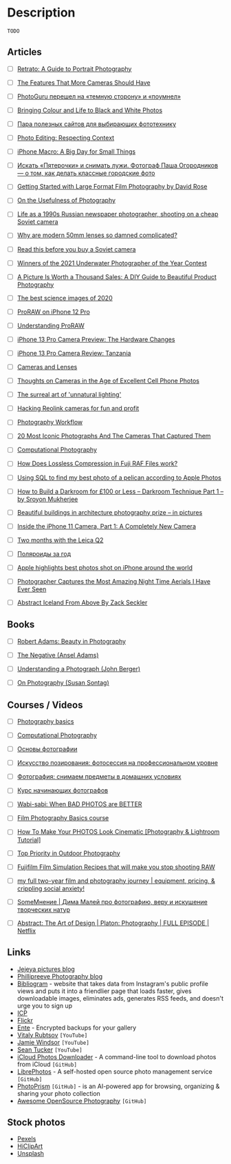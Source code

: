 # Description

`TODO`


## Articles

- [ ] [Retrato: A Guide to Portrait Photography](https://gitpuller.gumroad.com/l/retratobook)
- [ ] [The Features That More Cameras Should Have](https://photographylife.com/features-more-cameras-need)
- [ ] [PhotoGuru перешел на «темную сторону» и «поумнел»](https://habr.com/ru/post/446538/)
- [ ] [Bringing Colour and Life to Black and White Photos](https://blog.skz.dev/bringing-colour-and-life-to-black-and-white-photos)
- [ ] [Пара полезных сайтов для выбирающих фототехнику](https://habr.com/ru/post/112916/)
- [ ] [Photo Editing: Respecting Context](https://simonsarris.substack.com/p/photo-editing-respecting-context)
- [ ] [iPhone Macro: A Big Day for Small Things](https://lux.camera/iphone-macro-camera-a-big-day-for-small-things/)
- [ ] [Искать «Пятерочки» и снимать лужи. Фотограф Паша Огородников — о том, как делать классные городские фото](https://perito-burrito.com/posts/iskat-pyaterochki-i-snimat-luzhi-fotograf-pasha-ogorodnikov-o-tom-kak-delat-klassnye-gorodskie-foto)
- [ ] [Getting Started with Large Format Film Photography by David Rose](https://shootitwithfilm.com/getting-started-with-large-format-film-photography/)
- [ ] [On the Usefulness of Photography](https://simonsarris.substack.com/p/on-the-usefulness-of-photography)
- [ ] [Life as a 1990s Russian newspaper photographer, shooting on a cheap Soviet camera](https://kosmofoto.com/2021/03/life-as-a-1990s-russian-newspaper-photographer-shooting-on-a-zenit-e/)
- [ ] [Why are modern 50mm lenses so damned complicated?](https://www.dpreview.com/opinion/9236543269/why-are-modern-50mm-lenses-so-damned-complicated)
- [ ] [Read this before you buy a Soviet camera](https://kosmofoto.com/2021/01/read-this-before-you-buy-a-soviet-camera/)
- [ ] [Winners of the 2021 Underwater Photographer of the Year Contest](https://www.theatlantic.com/photo/2021/02/winners-2021-underwater-photographer-year-contest/617963/)
- [ ] [A Picture Is Worth a Thousand Sales: A DIY Guide to Beautiful Product Photography](https://www.shopify.ca/blog/12206313-the-ultimate-diy-guide-to-beautiful-product-photography)
- [ ] [The best science images of 2020](https://www.nature.com/immersive/d41586-020-03436-5/index.html)
- [ ] [ProRAW on iPhone 12 Pro](https://austinmann.com/trek/iphone-proraw)
- [ ] [Understanding ProRAW](https://lux.camera/understanding-proraw/)
- [ ] [iPhone 13 Pro Camera Preview: The Hardware Changes](https://lux.camera/iphone-13-pro-camera-preview-the-hardware-changes/)
- [ ] [iPhone 13 Pro Camera Review: Tanzania](https://austinmann.com/trek/iphone-13-pro-camera-review-tanzania)
- [ ] [Cameras and Lenses](https://ciechanow.ski/cameras-and-lenses/)
- [ ] [Thoughts on Cameras in the Age of Excellent Cell Phone Photos](https://whatever.scalzi.com/2020/05/05/thoughts-on-cameras-in-the-age-of-excellent-cell-phone-photos/)
- [ ] [The surreal art of 'unnatural lighting'](https://www.nationalgeographic.com/magazine/article/the-surreal-art-of-unnatural-lighting)
- [ ] [Hacking Reolink cameras for fun and profit](https://www.thirtythreeforty.net/posts/2020/05/hacking-reolink-cameras-for-fun-and-profit/)
- [ ] [Photography Workflow](https://simonsarris.substack.com/p/photography-workflow)
- [ ] [20 Most Iconic Photographs And The Cameras That Captured Them](https://themindcircle.com/iconic-photographs/)
- [ ] [Computational Photography](https://vas3k.com/blog/computational_photography/)
- [ ] [How Does Lossless Compression in Fuji RAF Files work?](https://capnfabs.net/posts/fuji-raf-compression-algorithm/)
- [ ] [Using SQL to find my best photo of a pelican according to Apple Photos](https://simonwillison.net/2020/May/21/dogsheep-photos/)
- [ ] [How to Build a Darkroom for £100 or Less – Darkroom Technique Part 1 – by Sroyon Mukherjee](https://www.35mmc.com/06/04/2020/darkroom-technique-part-1-how-to-build-a-darkroom-for-100-or-less-by-sroyon-mukherjee/)
- [ ] [Beautiful buildings in architecture photography prize – in pictures](https://www.theguardian.com/artanddesign/gallery/2020/jan/28/beautiful-buildings-in-architecture-photography-prize-in-pictures)
- [ ] [Inside the iPhone 11 Camera, Part 1: A Completely New Camera](https://lux.camera/inside-the-iphone-11-camera-part-1-a-completely-new-camera/)
- [ ] [Two months with the Leica Q2](https://photos.mrfrisby.com/two-months-with-the-leica-q2)
- [ ] [Поляроиды за год](http://sergeykorol.ru/blog/polaroids/)
- [ ] [Apple highlights best photos shot on iPhone around the world](https://www.apple.com/newsroom/2019/02/apple-highlights-best-photos-shot-on-iphone-around-the-world/)
- [ ] [Photographer Captures the Most Amazing Night Time Aerials I Have Ever Seen](https://themindcircle.com/night-time-aerial-photographs/)
- [ ] [Abstract Iceland From Above By Zack Seckler](https://www.ignant.com/2016/02/01/abstract-iceland-from-above-by-zack-seckler/)


## Books

- [ ] [Robert Adams: Beauty in Photography](https://aperture.org/books/beauty-in-photography/)
- [ ] [The Negative (Ansel Adams)](https://www.amazon.com/dp/B00OX8B9IM/ref=cm_sw_em_r_mt_dp_PXJN6V5V809HHSW16XNE)
- [ ] [Understanding a Photograph (John Berger)](https://www.amazon.com/dp/1597112569/ref=cm_sw_em_r_mt_dp_FGV3PE6RH4A8YRE62P7Y)
- [ ] [On Photography (Susan Sontag)](https://www.amazon.com/dp/0374226261/ref=cm_sw_em_r_mt_dp_XQZ6HGFBPCAY7RCDC477)


## Courses / Videos

- [ ] [Photography basics](https://www.coursera.org/specializations/photography-basics)
- [ ] [Computational Photography](https://www.udacity.com/course/computational-photography--ud955)
- [ ] [Основы фотографии](https://www.coursera.org/learn/photo)
- [ ] [Искусство позирования: фотосессия на профессиональном уровне](https://www.udemy.com/course/posing-art/)
- [ ] [Фотография: снимаем предметы в домашних условиях](https://www.udemy.com/course/easyobjectphotography/)
- [ ] [Курс начинающих фотографов](https://www.udemy.com/course/baeveducation/)
- [ ] [Wabi-sabi: When BAD PHOTOS are BETTER](https://youtu.be/gyCumQ78ZoI)
- [ ] [Film Photography Basics course](https://www.anetehiie.com/film-photography-basics-course)
- [ ] [How To Make Your PHOTOS Look Cinematic [Photography & Lightroom Tutorial]](https://youtu.be/3JcneOqr8uI)
- [ ] [Top Priority in Outdoor Photography](https://youtu.be/ucKnru5dx88)
- [ ] [Fujifilm Film Simulation Recipes that will make you stop shooting RAW](https://youtu.be/b1BOnOfSNPU)
- [ ] [my full two-year film and photography journey | equipment, pricing, & crippling social anxiety!](https://youtu.be/iPV56hBnv4w)
- [ ] [SomeМнение | Дима Малей про фотографию, веру и искушение творческих натур](https://youtu.be/fDeq422sXJc)
- [ ] [Abstract: The Art of Design | Platon: Photography | FULL EPISODE | Netflix](https://youtu.be/BDpqt-haLLM)


## Links

- [Jejeya pictures blog](https://jejeya.pictures/blog)
- [Phillipreeve Photography blog](https://phillipreeve.net/blog/photography/)
- [Bibliogram](https://bibliogram.art/) - website that takes data from Instagram's public profile views and puts it into a friendlier page that loads faster, gives downloadable images, eliminates ads, generates RSS feeds, and doesn't urge you to sign up
- [ICP](https://www.icp.org/school)
- [Flickr](https://www.flickr.org/)
- [Ente](https://ente.io/) - Encrypted backups for your gallery
- [Vitaly Rubtsov](https://www.youtube.com/channel/UCUHeg2C_KSLJ3IZmyOcsr2w) `[YouTube]`
- [Jamie Windsor](https://www.youtube.com/jamiewindsor) `[YouTube]`
- [Sean Tucker](https://www.youtube.com/user/seantuckermerge) `[YouTube]`
- [iCloud Photos Downloader](https://github.com/icloud-photos-downloader/icloud_photos_downloader) - A command-line tool to download photos from iCloud `[GitHub]`
- [LibrePhotos](https://github.com/LibrePhotos/librephotos) - A self-hosted open source photo management service `[GitHub]`
- [PhotoPrism](https://github.com/photoprism/photoprism) `[GitHub]` - is an AI-powered app for browsing, organizing & sharing your photo collection
- [Awesome OpenSource Photography](https://github.com/ibaaj/awesome-OpenSourcePhotography) `[GitHub]`


## Stock photos

- [Pexels](https://www.pexels.com/)
- [HiClipArt](https://www.hiclipart.com/)
- [Unsplash](https://unsplash.com/)
